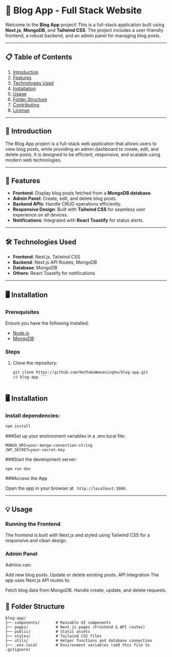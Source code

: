 # 📰 Blog App - Full Stack Website  

Welcome to the **Blog App** project! This is a full-stack application built using **Next.js**, **MongoDB**, and **Tailwind CSS**. The project includes a user-friendly frontend, a robust backend, and an admin panel for managing blog posts.

---

## 📋 Table of Contents  
1. [Introduction](#-introduction)  
2. [Features](#-features)  
3. [Technologies Used](#-technologies-used)  
4. [Installation](#-installation)  
5. [Usage](#-usage)  
6. [Folder Structure](#-folder-structure)  
7. [Contributing](#-contributing)  
8. [License](#-license)  

---

## 🌟 Introduction  
The Blog App project is a full-stack web application that allows users to view blog posts, while providing an admin dashboard to create, edit, and delete posts. It is designed to be efficient, responsive, and scalable using modern web technologies.

---

## 🚀 Features  
- **Frontend**: Display blog posts fetched from a **MongoDB database**.  
- **Admin Panel**: Create, edit, and delete blog posts.  
- **Backend APIs**: Handle CRUD operations efficiently.  
- **Responsive Design**: Built with **Tailwind CSS** for seamless user experience on all devices.  
- **Notifications**: Integrated with **React Toastify** for status alerts.  

---

## 🛠 Technologies Used  
- **Frontend**: Next.js, Tailwind CSS  
- **Backend**: Next.js API Routes, MongoDB  
- **Database**: MongoDB  
- **Others**: React Toastify for notifications  

---

## 🖥 Installation  

### Prerequisites  
Ensure you have the following installed:  
- [Node.js](https://nodejs.org/)  
- [MongoDB](https://www.mongodb.com/)  

### Steps  
1. Clone the repository:  
   ```bash  
   git clone https://github.com/KethakaWanasinghe/blog-app.git  
   cd blog-app ```
  
## 🖥 Installation  

### Install dependencies:
```bash
npm install  
```
###Set up your environment variables in a .env.local file:
```
MONGO_URI=your-mongo-connection-string  
JWT_SECRET=your-secret-key  
```
###Start the development server:
```
npm run dev  
```
###Access the App

Open the app in your browser at ``` http://localhost:3000.```


----

## 💡 Usage

### Running the Frontend
The frontend is built with Next.js and styled using Tailwind CSS for a responsive and clean design.

### Admin Panel
Admins can:

Add new blog posts.
Update or delete existing posts.
API Integration
The app uses Next.js API routes to:

Fetch blog data from MongoDB.
Handle create, update, and delete requests.

## 📂 Folder Structure
```
blog-app/  
├── components/       # Reusable UI components  
├── pages/            # Next.js pages (Frontend & API routes)  
├── public/           # Static assets  
├── styles/           # Tailwind CSS files  
├── utils/            # Helper functions and database connection  
├── .env.local        # Environment variables (add this file to .gitignore)  

```





